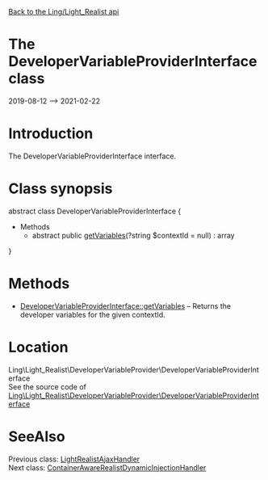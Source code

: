 [Back to the Ling/Light_Realist api](https://github.com/lingtalfi/Light_Realist/blob/master/doc/api/Ling/Light_Realist.md)



The DeveloperVariableProviderInterface class
================
2019-08-12 --> 2021-02-22






Introduction
============

The DeveloperVariableProviderInterface interface.



Class synopsis
==============


abstract class <span class="pl-k">DeveloperVariableProviderInterface</span>  {

- Methods
    - abstract public [getVariables](https://github.com/lingtalfi/Light_Realist/blob/master/doc/api/Ling/Light_Realist/DeveloperVariableProvider/DeveloperVariableProviderInterface/getVariables.md)(?string $contextId = null) : array

}






Methods
==============

- [DeveloperVariableProviderInterface::getVariables](https://github.com/lingtalfi/Light_Realist/blob/master/doc/api/Ling/Light_Realist/DeveloperVariableProvider/DeveloperVariableProviderInterface/getVariables.md) &ndash; Returns the developer variables for the given contextId.





Location
=============
Ling\Light_Realist\DeveloperVariableProvider\DeveloperVariableProviderInterface<br>
See the source code of [Ling\Light_Realist\DeveloperVariableProvider\DeveloperVariableProviderInterface](https://github.com/lingtalfi/Light_Realist/blob/master/DeveloperVariableProvider/DeveloperVariableProviderInterface.php)



SeeAlso
==============
Previous class: [LightRealistAjaxHandler](https://github.com/lingtalfi/Light_Realist/blob/master/doc/api/Ling/Light_Realist/AjaxHandler/LightRealistAjaxHandler.md)<br>Next class: [ContainerAwareRealistDynamicInjectionHandler](https://github.com/lingtalfi/Light_Realist/blob/master/doc/api/Ling/Light_Realist/DynamicInjection/ContainerAwareRealistDynamicInjectionHandler.md)<br>
